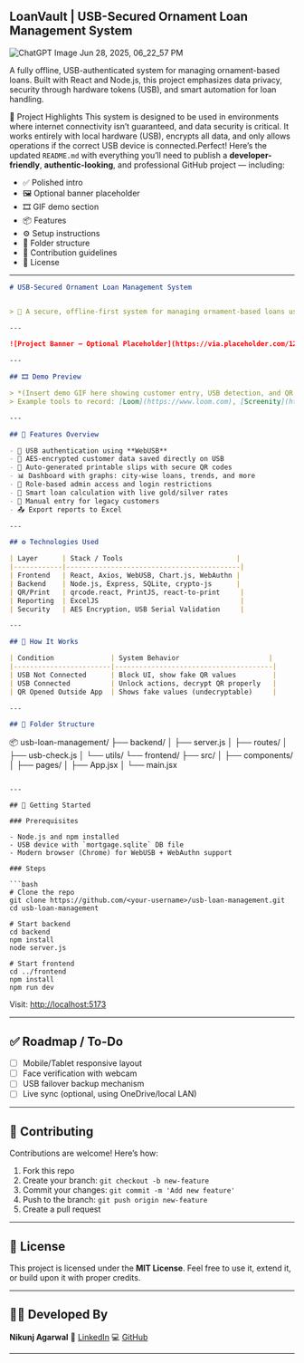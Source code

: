## LoanVault | USB-Secured Ornament Loan Management System
![ChatGPT Image Jun 28, 2025, 06_22_57 PM](https://github.com/user-attachments/assets/81963d58-e40d-46b7-aca8-436e3ba5fee1)


A fully offline, USB-authenticated system for managing ornament-based loans. Built with React and Node.js, this project emphasizes data privacy, security through hardware tokens (USB), and smart automation for loan handling.

🧩 Project Highlights
This system is designed to be used in environments where internet connectivity isn’t guaranteed, and data security is critical. It works entirely with local hardware (USB), encrypts all data, and only allows operations if the correct USB device is connected.Perfect! Here’s the updated `README.md` with everything you’ll need to publish a **developer-friendly**, **authentic-looking**, and professional GitHub project — including:

* ✅ Polished intro
* 🖼️ Optional banner placeholder
* 🎞️ GIF demo section
* 📦 Features
* ⚙️ Setup instructions
* 📁 Folder structure
* 🤝 Contribution guidelines
* 🪪 License

---

```markdown
# USB-Secured Ornament Loan Management System


> 🔐 A secure, offline-first system for managing ornament-based loans using USB hardware authentication, AES encryption, and biometric login. Fully built with React, Node.js, and SQLite.

---

![Project Banner – Optional Placeholder](https://via.placeholder.com/1200x400.png?text=USB+Loan+Management+System+%7C+React+%2B+Node+%2B+SQLite)

---

## 🎞️ Demo Preview

> *(Insert demo GIF here showing customer entry, USB detection, and QR slip generation)*  
> Example tools to record: [Loom](https://www.loom.com), [Screenity](https://chrome.google.com/webstore/detail/screenity-screen-recorder/), [OBS Studio](https://obsproject.com)

---

## 🔧 Features Overview

- 🔌 USB authentication using **WebUSB**
- 🔐 AES-encrypted customer data saved directly on USB
- 🧾 Auto-generated printable slips with secure QR codes
- 📊 Dashboard with graphs: city-wise loans, trends, and more
- 👤 Role-based admin access and login restrictions
- 🧠 Smart loan calculation with live gold/silver rates
- 📁 Manual entry for legacy customers
- 📤 Export reports to Excel

---

## ⚙️ Technologies Used

| Layer      | Stack / Tools                            |
|------------|-------------------------------------------|
| Frontend   | React, Axios, WebUSB, Chart.js, WebAuthn |
| Backend    | Node.js, Express, SQLite, crypto-js      |
| QR/Print   | qrcode.react, PrintJS, react-to-print     |
| Reporting  | ExcelJS                                   |
| Security   | AES Encryption, USB Serial Validation     |

---

## 🧪 How It Works

| Condition              | System Behavior                      |
|------------------------|---------------------------------------|
| USB Not Connected      | Block UI, show fake QR values         |
| USB Connected          | Unlock actions, decrypt QR properly   |
| QR Opened Outside App  | Shows fake values (undecryptable)     |

---

## 🧭 Folder Structure

```

📦 usb-loan-management/
├── backend/
│   ├── server.js
│   ├── routes/
│   ├── usb-check.js
│   └── utils/
└── frontend/
├── src/
│   ├── components/
│   ├── pages/
│   ├── App.jsx
│   └── main.jsx

````

---

## 🚀 Getting Started

### Prerequisites

- Node.js and npm installed
- USB device with `mortgage.sqlite` DB file
- Modern browser (Chrome) for WebUSB + WebAuthn support

### Steps

```bash
# Clone the repo
git clone https://github.com/<your-username>/usb-loan-management.git
cd usb-loan-management

# Start backend
cd backend
npm install
node server.js

# Start frontend
cd ../frontend
npm install
npm run dev
````

Visit: [http://localhost:5173](http://localhost:5173)

---

## ✅ Roadmap / To-Do

* [ ] Mobile/Tablet responsive layout
* [ ] Face verification with webcam
* [ ] USB failover backup mechanism
* [ ] Live sync (optional, using OneDrive/local LAN)

---

## 🤝 Contributing

Contributions are welcome! Here’s how:

1. Fork this repo
2. Create your branch: `git checkout -b new-feature`
3. Commit your changes: `git commit -m 'Add new feature'`
4. Push to the branch: `git push origin new-feature`
5. Create a pull request

---

## 🪪 License

This project is licensed under the **MIT License**.
Feel free to use it, extend it, or build upon it with proper credits.

---

## 👨‍💻 Developed By

**Nikunj Agarwal**
🔗 [LinkedIn](https://www.linkedin.com/in/nikunj-agarwal-326b562a4)
💻 [GitHub](https://github.com/nikunj-10)

---

```


